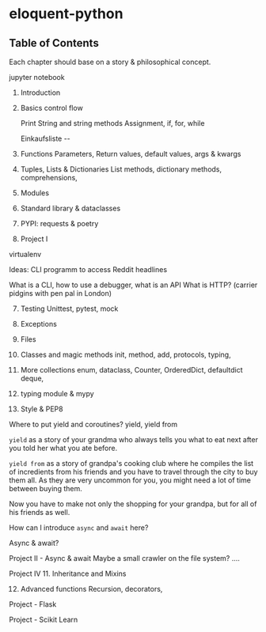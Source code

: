 # eloquent-python

## Table of Contents

Each chapter should base on a story & philosophical concept.

jupyter notebook


1. Introduction

2. Basics control flow
   
   Print
   String and string methods
   Assignment, if, for, while
   
   Einkaufsliste -- 
   
3. Functions
   Parameters, Return values, default values, args & kwargs

4. Tuples, Lists & Dictionaries
   List methods, dictionary methods, comprehensions,

5. Modules

5. Standard library & dataclasses

6. PYPI: requests & poetry

7. Project I

virtualenv

Ideas: CLI programm to access Reddit headlines

What is a CLI, how to use a debugger, what is an API
What is HTTP? (carrier pidgins with pen pal in London)

7. Testing
Unittest, pytest, mock

8. Exceptions

9. Files

10. Classes and magic methods
init, method,
add, protocols, typing, 

11. More collections
   enum, dataclass, Counter, OrderedDict, defaultdict
   deque,
   
   
11. typing module & mypy



11. Style & PEP8

Where to put yield and coroutines?
yield, yield from

`yield` as a story of your grandma who always tells you what to eat next after
you told her what you ate before.

`yield from` as a story of grandpa's cooking club where he compiles the list
of incredients from his friends and you have to travel through the city to buy
them all. As they are very uncommon for you, you might need a lot of time
between buying them.

Now you have to make not only the shopping for your grandpa, but for all of his
friends as well.

How can I introduce `async` and `await` here?

Async & await?

Project II - Async & await
Maybe a small crawler on the file system?
....

Project IV
11. Inheritance and Mixins

12. Advanced functions
Recursion, decorators, 


Project - Flask

Project - Scikit Learn

